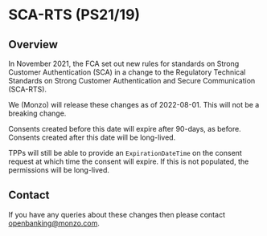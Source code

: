 # SCA-RTS (PS21/19)

## Overview
In November 2021, the FCA set out new rules for standards on Strong Customer Authentication (SCA) in a change to the Regulatory Technical Standards on Strong Customer Authentication and Secure Communication (SCA-RTS).

We (Monzo) will release these changes as of 2022-08-01. This will not be a breaking change.

Consents created before this date will expire after 90-days, as before. Consents created after this date will be long-lived.

TPPs will still be able to provide an `ExpirationDateTime` on the consent request at which time the consent will expire. If this is not populated, the permissions will be long-lived.

## Contact

If you have any queries about these changes then please contact [openbanking@monzo.com](mailto:openbanking@monzo.com).


